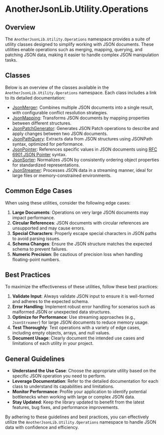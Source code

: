 # AnotherJsonLib.Utility.Operations

## Overview
The `AnotherJsonLib.Utility.Operations` namespace provides a suite of utility classes designed to simplify working with JSON documents. These utilities enable operations such as merging, mapping, querying, and patching JSON data, making it easier to handle complex JSON manipulation tasks.

## Classes
Below is an overview of the classes available in the `AnotherJsonLib.Utility.Operations` namespace. Each class includes a link to its detailed documentation:

- [JsonMerger](operations/JsonMerger.md): Combines multiple JSON documents into a single result, with configurable conflict resolution strategies.
- [JsonMapping](operations/JsonMapping.md): Transforms JSON documents by mapping properties between different structures.
- [JsonPatchGenerator](operations/JsonPatchGenerator.md): Generates JSON Patch operations to describe and apply changes between two JSON documents.
- [JsonPathQuery](operations/JsonPathQuery.md): Extracts data from JSON structures using JSONPath syntax, optimized for performance.
- [JsonPointer](operations/JsonPointer.md): References specific values in JSON documents using [RFC 6901 JSON Pointer](https://tools.ietf.org/html/rfc6901) syntax.
- [JsonSorter](operations/JsonSorter.md): Normalizes JSON by consistently ordering object properties for standardized representations.
- [JsonStreamer](operations/JsonStreamer.md): Processes JSON data in a streaming manner, ideal for large files or memory-constrained environments.

## Common Edge Cases
When using these utilities, consider the following edge cases:

1. **Large Documents**: Operations on very large JSON documents may impact performance.
2. **Circular References**: JSON documents with circular references are unsupported and may cause errors.
3. **Special Characters**: Properly escape special characters in JSON paths to avoid parsing issues.
4. **Schema Changes**: Ensure the JSON structure matches the expected schema to prevent failures.
5. **Numeric Precision**: Be cautious of precision loss when handling floating-point numbers.

## Best Practices
To maximize the effectiveness of these utilities, follow these best practices:

1. **Validate Input**: Always validate JSON input to ensure it is well-formed and adheres to the expected schema.
2. **Error Handling**: Implement robust error handling for scenarios such as malformed JSON or unexpected data structures.
3. **Optimize for Performance**: Use streaming approaches (e.g., `JsonStreamer`) for large JSON documents to reduce memory usage.
4. **Test Thoroughly**: Test operations with a variety of edge cases, including empty objects, arrays, and null values.
5. **Document Usage**: Clearly document the intended use cases and limitations of each utility in your project.

## General Guidelines
- **Understand the Use Case**: Choose the appropriate utility based on the specific JSON operation you need to perform.
- **Leverage Documentation**: Refer to the detailed documentation for each class to understand its capabilities and limitations.
- **Monitor Performance**: Profile your application to identify potential bottlenecks when working with large or complex JSON data.
- **Stay Updated**: Keep the library updated to benefit from the latest features, bug fixes, and performance improvements.

By adhering to these guidelines and best practices, you can effectively utilize the `AnotherJsonLib.Utility.Operations` namespace to handle JSON data with confidence and efficiency.
